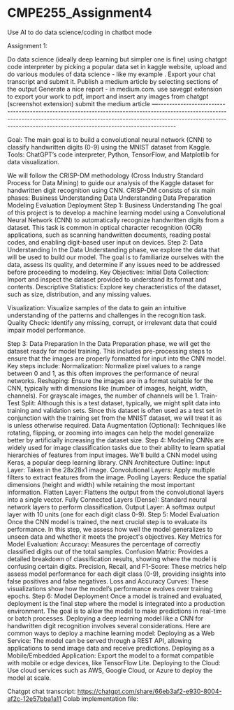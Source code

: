 # CMPE255_Assignment4

Use AI to do data science/coding in chatbot mode

Assignment 1:

Do data science (ideally deep learning but simpler one is fine)  using chatgpt code interpreter by picking a popular data set in kaggle website, upload and do various modules of data science - like my example . Export your chat transcript and submit it. 
Publish a medium article by selecting sections of the output 
Generate a nice report - in medium.com. use savegpt extension to export your work to pdf, import and insert any images from chatgpt (screenshot extension) 
submit the medium article
—------------------------------------------------------------------------------------------------------------------------------------------------------------------------------------------------------------------------------------------------

Goal: The main goal is to build a convolutional neural network (CNN) to classify handwritten digits (0-9) using the MNIST dataset from Kaggle.
Tools: ChatGPT’s code interpreter, Python, TensorFlow, and Matplotlib for data visualization.

We will follow the CRISP-DM methodology (Cross Industry Standard Process for Data Mining) to guide our analysis of the Kaggle dataset for handwritten digit recognition using CNN. CRISP-DM consists of six main phases:
Business Understanding
Data Understanding
Data Preparation
Modeling
Evaluation
Deployment
Step 1: Business Understanding
The goal of this project is to develop a machine learning model using a Convolutional Neural Network (CNN) to automatically recognize handwritten digits from a dataset. This task is common in optical character recognition (OCR) applications, such as scanning handwritten documents, reading postal codes, and enabling digit-based user input on devices.
Step 2: Data Understanding
In the Data Understanding phase, we explore the data that will be used to build our model. The goal is to familiarize ourselves with the data, assess its quality, and determine if any issues need to be addressed before proceeding to modeling.
Key Objectives:
Initial Data Collection: Import and inspect the dataset provided to understand its format and contents.
Descriptive Statistics: Explore key characteristics of the dataset, such as size, distribution, and any missing values.

Visualization: Visualize samples of the data to gain an intuitive understanding of the patterns and challenges in the recognition task.
Quality Check: Identify any missing, corrupt, or irrelevant data that could impair model performance.

Step 3: Data Preparation
In the Data Preparation phase, we will get the dataset ready for model training. This includes pre-processing steps to ensure that the images are properly formatted for input into the CNN model. Key steps include:
Normalization: Normalize pixel values to a range between 0 and 1, as this often improves the performance of neural networks.
Reshaping: Ensure the images are in a format suitable for the CNN, typically with dimensions like (number of images, height, width, channels). For grayscale images, the number of channels will be 1.
Train-Test Split: Although this is a test dataset, typically, we might split data into training and validation sets. Since this dataset is often used as a test set in conjunction with the training set from the MNIST dataset, we will treat it as is unless otherwise required.
Data Augmentation (Optional): Techniques like rotating, flipping, or zooming into images can help the model generalize better by artificially increasing the dataset size.
Step 4: Modeling
CNNs are widely used for image classification tasks due to their ability to learn spatial hierarchies of features from input images. We'll build a CNN model using Keras, a popular deep learning library.
CNN Architecture Outline:
Input Layer: Takes in the 28x28x1 image.
Convolutional Layers: Apply multiple filters to extract features from the image.
Pooling Layers: Reduce the spatial dimensions (height and width) while retaining the most important information.
Flatten Layer: Flattens the output from the convolutional layers into a single vector.
Fully Connected Layers (Dense): Standard neural network layers to perform classification.
Output Layer: A softmax output layer with 10 units (one for each digit class 0-9).
Step 5: Model Evaluation
Once the CNN model is trained, the next crucial step is to evaluate its performance. In this step, we assess how well the model generalizes to unseen data and whether it meets the project's objectives.
Key Metrics for Model Evaluation:
Accuracy: Measures the percentage of correctly classified digits out of the total samples.
Confusion Matrix: Provides a detailed breakdown of classification results, showing where the model is confusing certain digits.
Precision, Recall, and F1-Score: These metrics help assess model performance for each digit class (0-9), providing insights into false positives and false negatives.
Loss and Accuracy Curves: These visualizations show how the model’s performance evolves over training epochs.
Step 6: Model Deployment
Once a model is trained and evaluated, deployment is the final step where the model is integrated into a production environment. The goal is to allow the model to make predictions in real-time or batch processes. Deploying a deep learning model like a CNN for handwritten digit recognition involves several considerations.
Here are common ways to deploy a machine learning model:
Deploying as a Web Service: The model can be served through a REST API, allowing applications to send image data and receive predictions.
Deploying as a Mobile/Embedded Application: Export the model to a format compatible with mobile or edge devices, like TensorFlow Lite.
Deploying to the Cloud: Use cloud services such as AWS, Google Cloud, or Azure to deploy the model at scale.

Chatgpt chat transcript: https://chatgpt.com/share/66eb3af2-e930-8004-af2c-12e57bba1a11
Colab implementation file:

